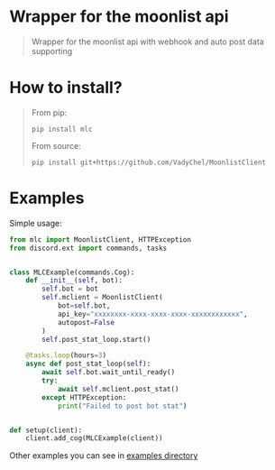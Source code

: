 # Wrapper for the moonlist api
> Wrapper for the moonlist api with webhook and auto post data supporting

# How to install?
> From pip:
> ```
> pip install mlc
> ```
> From source:
> ```
> pip install git+https://github.com/VadyChel/MoonlistClient
> ```

# Examples
Simple usage:
```py
from mlc import MoonlistClient, HTTPException
from discord.ext import commands, tasks


class MLCExample(commands.Cog):
    def __init__(self, bot):
        self.bot = bot
        self.mclient = MoonlistClient(
            bot=self.bot,
            api_key="xxxxxxxx-xxxx-xxxx-xxxx-xxxxxxxxxxxx",
            autopost=False        
        )
        self.post_stat_loop.start()

    @tasks.loop(hours=3)
    async def post_stat_loop(self):
        await self.bot.wait_until_ready()
        try:
            await self.mclient.post_stat()
        except HTTPException:
            print("Failed to post bot stat")


def setup(client):
    client.add_cog(MLCExample(client))
```

Other examples you can see in [examples directory](https://github.com/VadyChel/MoonbotsClient/tree/main/examples)

